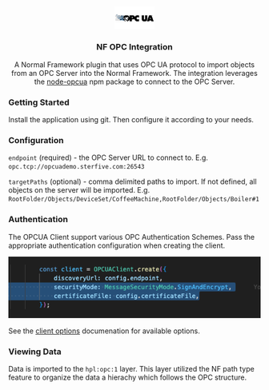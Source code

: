 <a name="readme-top"></a>

<br />
<div align="center">
  <a href="https://github.com/normalframework/opc-integration">
    <img src="logo.png" alt="Logo" width="80">
  </a>

  <h3 align="center">NF OPC Integration</h3>

  <p align="center">
    A Normal Framework plugin that uses OPC UA protocol to import objects from an OPC Server into the Normal Framework. The integration leverages the <a href="https://github.com/node-opcua/node-opcua">node-opcua</a> npm package to connect to the OPC Server. 
  </p>
</div>

<!-- ABOUT THE PROJECT -->
### Getting Started

Install the application using git. Then configure it according to your needs.

### Configuration

`endpoint` (required) - the OPC Server URL to connect to. E.g. `opc.tcp://opcuademo.sterfive.com:26543`

`targetPaths` (optional) - comma delimited paths to import. If not defined, all objects on the server will be imported. E.g. `RootFolder/Objects/DeviceSet/CoffeeMachine,RootFolder/Objects/Boiler#1`

### Authentication

The OPCUA Client support various OPC Authentication Schemes. Pass the appropriate authentication configuration when creating the client.

![Auth Screenshot][auth-screenshot]

See the [client options](https://node-opcua.github.io/api_doc/2.0.0/interfaces/opcuaclientoptions.html) documenation for available options.

### Viewing Data

Data is imported to the `hpl:opc:1` layer. This layer utilized the NF path type feature to organize the data a hierachy which follows the OPC structure.

[auth-screenshot]: images/auth-screenshot.png